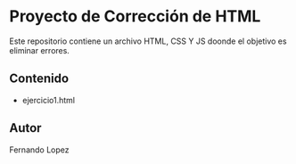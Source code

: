 # Proyecto de Corrección de HTML

Este repositorio contiene un archivo HTML, CSS Y JS doonde el objetivo es eliminar errores.

## Contenido

- ejercicio1.html

## Autor

Fernando Lopez

